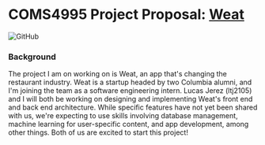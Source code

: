 # COMS4995 Project Proposal: [Weat](https://github.com/weatosd/weat) 
![GitHub](https://img.shields.io/github/license/LucasTJerez/Weat?style=flat-square)
### Background
The project I am on working on is Weat, an app that's changing the restaurant industry. Weat is a startup headed by two Columbia alumni, and I'm joining the team 
as a software engineering intern. Lucas Jerez (ltj2105) and I will both be working on designing and implementing Weat's front end and back end architecture. While
specific features have not yet been shared with us, we're expecting to use skills involving database management, machine learning for user-specific content, and
app development, among other things. Both of us are excited to start this project!
